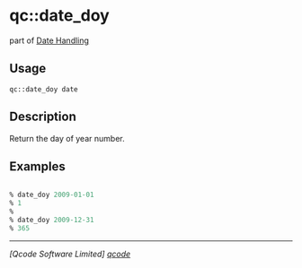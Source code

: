 qc::date_doy
============

part of [Date Handling](../qc/wiki/DateHandling)

Usage
-----
`qc::date_doy date`

Description
-----------
Return the day of year number.

Examples
--------
```tcl

% date_doy 2009-01-01
% 1
%
% date_doy 2009-12-31
% 365

```

----------------------------------
*[Qcode Software Limited] [qcode]*

[qcode]: www.qcode.co.uk "Qcode Software"